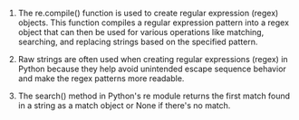1) The re.compile() function is used to create regular expression (regex) objects. This function compiles a regular expression pattern into a regex object that can then be used for various operations like matching, searching, and replacing strings based on the specified pattern.

2) Raw strings are often used when creating regular expressions (regex) in Python because they help avoid unintended escape sequence behavior and make the regex patterns more readable.

3) The search() method in Python's re module returns the first match found in a string as a match object or None if there's no match.

